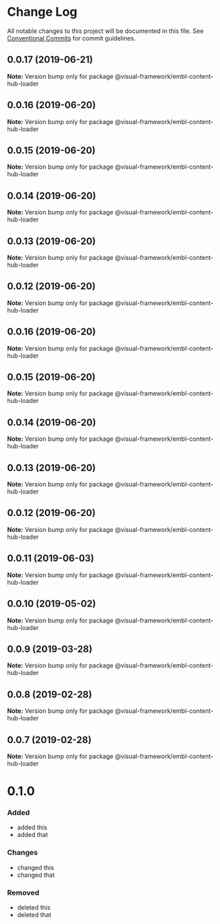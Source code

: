 # Change Log

All notable changes to this project will be documented in this file.
See [Conventional Commits](https://conventionalcommits.org) for commit guidelines.

## 0.0.17 (2019-06-21)

**Note:** Version bump only for package @visual-framework/embl-content-hub-loader





## 0.0.16 (2019-06-20)

**Note:** Version bump only for package @visual-framework/embl-content-hub-loader





## 0.0.15 (2019-06-20)

**Note:** Version bump only for package @visual-framework/embl-content-hub-loader





## 0.0.14 (2019-06-20)

**Note:** Version bump only for package @visual-framework/embl-content-hub-loader





## 0.0.13 (2019-06-20)

**Note:** Version bump only for package @visual-framework/embl-content-hub-loader





## 0.0.12 (2019-06-20)

**Note:** Version bump only for package @visual-framework/embl-content-hub-loader





## 0.0.16 (2019-06-20)

**Note:** Version bump only for package @visual-framework/embl-content-hub-loader





## 0.0.15 (2019-06-20)

**Note:** Version bump only for package @visual-framework/embl-content-hub-loader





## 0.0.14 (2019-06-20)

**Note:** Version bump only for package @visual-framework/embl-content-hub-loader





## 0.0.13 (2019-06-20)

**Note:** Version bump only for package @visual-framework/embl-content-hub-loader





## 0.0.12 (2019-06-20)

**Note:** Version bump only for package @visual-framework/embl-content-hub-loader





## 0.0.11 (2019-06-03)

**Note:** Version bump only for package @visual-framework/embl-content-hub-loader





## 0.0.10 (2019-05-02)

**Note:** Version bump only for package @visual-framework/embl-content-hub-loader





## 0.0.9 (2019-03-28)

**Note:** Version bump only for package @visual-framework/embl-content-hub-loader





## 0.0.8 (2019-02-28)

**Note:** Version bump only for package @visual-framework/embl-content-hub-loader





## 0.0.7 (2019-02-28)

**Note:** Version bump only for package @visual-framework/embl-content-hub-loader





# 0.1.0

### Added
- added this
- added that

### Changes

- changed this
- changed that

### Removed

- deleted this
- deleted that
